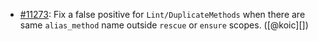 * [#11273](https://github.com/rubocop/rubocop/issues/11273): Fix a false positive for `Lint/DuplicateMethods` when there are same `alias_method` name outside `rescue` or `ensure` scopes. ([@koic][])
